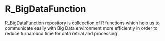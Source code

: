 # R_BigDataFunction
R_BigDataFunction repository is colleection of R functions which help us to communicate easily with Big Data environment more efficiently in order to reduce turnaround time for data retrial and processing 
